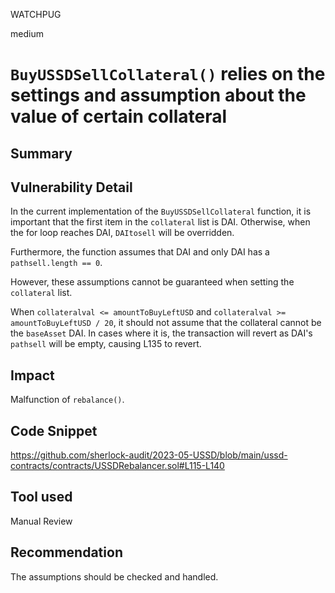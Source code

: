 WATCHPUG

medium

# `BuyUSSDSellCollateral()` relies on the settings and assumption about the value of certain collateral

## Summary

## Vulnerability Detail

In the current implementation of the `BuyUSSDSellCollateral` function, it is important that the first item in the `collateral` list is DAI. Otherwise, when the for loop reaches DAI, `DAItosell` will be overridden.

Furthermore, the function assumes that DAI and only DAI has a `pathsell.length == 0`.

However, these assumptions cannot be guaranteed when setting the `collateral` list.

When `collateralval <= amountToBuyLeftUSD` and `collateralval >= amountToBuyLeftUSD / 20`, it should not assume that the collateral cannot be the `baseAsset` DAI. In cases where it is, the transaction will revert as DAI's `pathsell` will be empty, causing L135 to revert.

## Impact

Malfunction of `rebalance()`.

## Code Snippet

https://github.com/sherlock-audit/2023-05-USSD/blob/main/ussd-contracts/contracts/USSDRebalancer.sol#L115-L140

## Tool used

Manual Review

## Recommendation

The assumptions should be checked and handled.